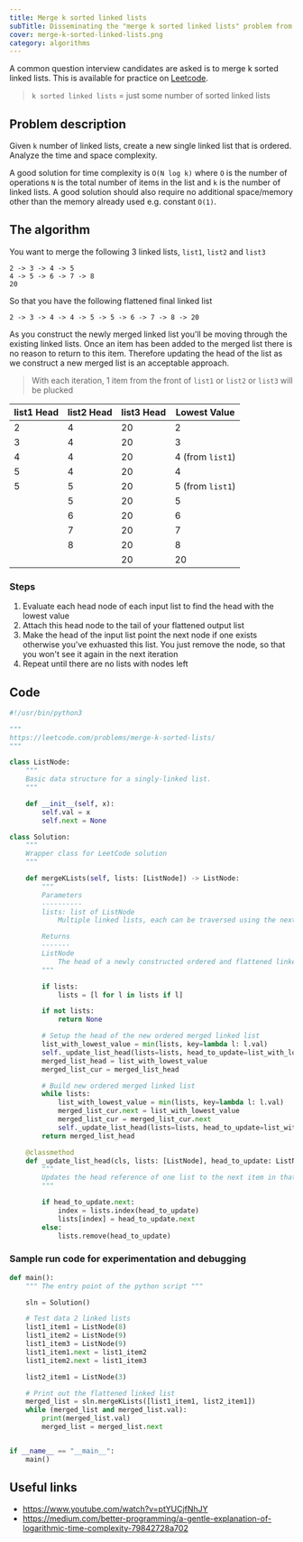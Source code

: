 ```yaml
---
title: Merge k sorted linked lists
subTitle: Disseminating the "merge k sorted linked lists" problem from Leetcode.com.
cover: merge-k-sorted-linked-lists.png
category: algorithms
---
```


A common question interview candidates are asked is to merge k sorted linked lists. This is available for practice on [Leetcode](https://leetcode.com/problems/merge-k-sorted-lists/).

> `k sorted linked lists` = just some number of sorted linked lists

## Problem description

Given `k` number of linked lists, create a new single linked list that is ordered. Analyze the time and space complexity.

A good solution for time complexity is `O(N log k)` where `O` is the number of operations `N` is the total number of items in the list and `k` is the number of linked lists. A good solution should also require no additional space/memory other than the memory already used e.g. constant `O(1)`.

## The algorithm

You want to merge the following 3 linked lists, `list1`, `list2` and `list3`

```text
2 -> 3 -> 4 -> 5
4 -> 5 -> 6 -> 7 -> 8
20
```

So that you have the following flattened final linked list

```text
2 -> 3 -> 4 -> 4 -> 5 -> 5 -> 6 -> 7 -> 8 -> 20
```

As you construct the newly merged linked list you'll be moving through the existing linked lists. Once an item has been added to the merged list there is no reason to return to this item. Therefore updating the head of the list as we construct a new merged list is an acceptable approach.

> With each iteration, 1 item from the front of `list1` or `list2` or `list3` will be plucked

| list1 Head | list2 Head | list3 Head | Lowest Value     |
| ---------- | ---------- | ---------- | ---------------- |
| 2          | 4          | 20         | 2                |
| 3          | 4          | 20         | 3                |
| 4          | 4          | 20         | 4 (from `list1`) |
| 5          | 4          | 20         | 4                |
| 5          | 5          | 20         | 5 (from `list1`) |
|            | 5          | 20         | 5                |
|            | 6          | 20         | 6                |
|            | 7          | 20         | 7                |
|            | 8          | 20         | 8                |
|            |            | 20         | 20               |

### Steps

1. Evaluate each head node of each input list to find the head with the lowest value
2. Attach this head node to the tail of your flattened output list
3. Make the head of the input list point the next node if one exists otherwise you've exhuasted this list. You just remove the node, so that you won't see it again in the next iteration
4. Repeat until there are no lists with nodes left

## Code

```python
#!/usr/bin/python3

"""
https://leetcode.com/problems/merge-k-sorted-lists/
"""

class ListNode:
    """
    Basic data structure for a singly-linked list.
    """

    def __init__(self, x):
        self.val = x
        self.next = None

class Solution:
    """
    Wrapper class for LeetCode solution
    """

    def mergeKLists(self, lists: [ListNode]) -> ListNode:
        """
        Parameters
        ----------
        lists: list of ListNode
            Multiple linked lists, each can be traversed using the next property

        Returns
        -------
        ListNode
            The head of a newly constructed ordered and flattened linked list
        """

        if lists:
            lists = [l for l in lists if l]

        if not lists:
            return None

        # Setup the head of the new ordered merged linked list
        list_with_lowest_value = min(lists, key=lambda l: l.val)
        self._update_list_head(lists=lists, head_to_update=list_with_lowest_value)
        merged_list_head = list_with_lowest_value
        merged_list_cur = merged_list_head

        # Build new ordered merged linked list
        while lists:
            list_with_lowest_value = min(lists, key=lambda l: l.val)
            merged_list_cur.next = list_with_lowest_value
            merged_list_cur = merged_list_cur.next
            self._update_list_head(lists=lists, head_to_update=list_with_lowest_value)
        return merged_list_head

    @classmethod
    def _update_list_head(cls, lists: [ListNode], head_to_update: ListNode):
        """
        Updates the head reference of one list to the next item in that list
        """

        if head_to_update.next:
            index = lists.index(head_to_update)
            lists[index] = head_to_update.next
        else:
            lists.remove(head_to_update)
```

### Sample run code for experimentation and debugging

```python
def main():
    """ The entry point of the python script """

    sln = Solution()

    # Test data 2 linked lists
    list1_item1 = ListNode(8)
    list1_item2 = ListNode(9)
    list1_item3 = ListNode(9)
    list1_item1.next = list1_item2
    list1_item2.next = list1_item3

    list2_item1 = ListNode(3)

    # Print out the flattened linked list
    merged_list = sln.mergeKLists([list1_item1, list2_item1])
    while (merged_list and merged_list.val):
        print(merged_list.val)
        merged_list = merged_list.next


if __name__ == "__main__":
    main()
```

## Useful links

- https://www.youtube.com/watch?v=ptYUCjfNhJY
- https://medium.com/better-programming/a-gentle-explanation-of-logarithmic-time-complexity-79842728a702
